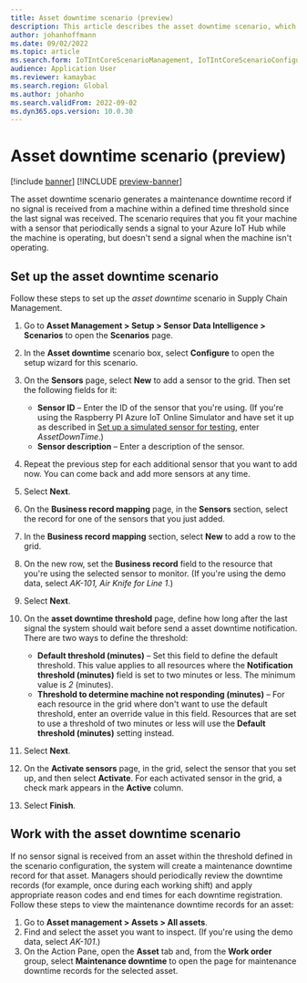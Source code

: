 ```yaml
---
title: Asset downtime scenario (preview)
description: This article describes the asset downtime scenario, which lets you use sensor data to monitor the availability of your assets.
author: johanhoffmann
ms.date: 09/02/2022
ms.topic: article
ms.search.form: IoTIntCoreScenarioManagement, IoTIntCoreScenarioConfigurationWizardV2, EntAssetObjectProductionStop
audience: Application User
ms.reviewer: kamaybac
ms.search.region: Global
ms.author: johanho
ms.search.validFrom: 2022-09-02
ms.dyn365.ops.version: 10.0.30
---
```


# Asset downtime scenario (preview)

[!include [banner](../includes/banner.md)]
[!INCLUDE [preview-banner](../includes/preview-banner.md)]
<!-- KFM: Preview until further notice -->

The asset downtime scenario generates a maintenance downtime record if no signal is received from a machine within a defined time threshold since the last signal was received. The scenario requires that you fit your machine with a sensor that periodically sends a signal to your Azure IoT Hub while the machine is operating, but doesn't send a signal when the machine isn't operating.

## Set up the asset downtime scenario

Follow these steps to set up the *asset downtime* scenario in Supply Chain Management.

1. Go to **Asset Management \> Setup \> Sensor Data Intelligence \> Scenarios** to open the **Scenarios** page.
2. In the **Asset downtime** scenario box, select **Configure** to open the setup wizard for this scenario.
3. On the **Sensors** page, select **New** to add a sensor to the grid. Then set the following fields for it:

    - **Sensor ID** – Enter the ID of the sensor that you're using. (If you're using the Raspberry PI Azure IoT Online Simulator and have set it up as described in [Set up a simulated sensor for testing](sdi-set-up-simulated-sensor.md), enter *AssetDownTime*.)
    - **Sensor description** – Enter a description of the sensor.

4. Repeat the previous step for each additional sensor that you want to add now. You can come back and add more sensors at any time.
5. Select **Next**.
6. On the **Business record mapping** page, in the **Sensors** section, select the record for one of the sensors that you just added.
7. In the **Business record mapping** section, select **New** to add a row to the grid.
8. On the new row, set the **Business record** field to the resource that you're using the selected sensor to monitor. (If you're using the demo data, select *AK-101, Air Knife for Line 1*.)
9. Select **Next**.
10. On the **asset downtime threshold** page, define how long after the last signal the system should wait before send a asset downtime notification. There are two ways to define the threshold:

    - **Default threshold (minutes)** – Set this field to define the default threshold. This value applies to all resources where the **Notification threshold (minutes)** field is set to two minutes or less. The minimum value is *2* (minutes).
    - **Threshold to determine machine not responding (minutes)** – For each resource in the grid where don't want to use the default threshold, enter an override value in this field. Resources that are set to use a threshold of two minutes or less will use the **Default threshold (minutes)** setting instead.
11. Select **Next**.
12. On the **Activate sensors** page, in the grid, select the sensor that you set up, and then select **Activate**. For each activated sensor in the grid, a check mark appears in the **Active** column.
13. Select **Finish**.

## Work with the asset downtime scenario

If no sensor signal is received from an asset within the threshold defined in the scenario configuration, the system will create a maintenance downtime record for that asset. Managers should periodically review the downtime records (for example, once during each working shift) and apply appropriate reason codes and end times for each downtime registration. Follow these steps to view the maintenance downtime records for an asset:

1. Go to **Asset management > Assets > All assets**.
2. Find and select the asset you want to inspect. (If you're using the demo data, select *AK-101*.)
3. On the Action Pane, open the **Asset** tab and, from the **Work order** group, select **Maintenance downtime** to open the page for maintenance downtime records for the selected asset.
